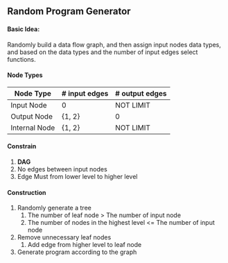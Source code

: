 ## Random Program Generator

#### Basic Idea:

Randomly build a data flow graph, and then assign input nodes data types, and based on the data types and the number of input edges select functions.

#### Node Types

| Node Type     | # input edges | # output edges |
| ------------- | ------------- | -------------- |
| Input Node    | 0             | NOT LIMIT      |
| Output Node   | {1, 2}        | 0              |
| Internal Node | {1, 2}        | NOT LIMIT      |

#### Constrain

1. **DAG**
2. No edges between input nodes
3. Edge Must from lower level to higher level

#### Construction

1. Randomly generate a tree
   1. The number of leaf node > The number of input node
   2. The number of nodes in the highest level <= The number of input node
2. Remove unnecessary leaf nodes
   1. Add edge from higher level to leaf node
3. Generate program according to the graph